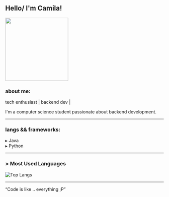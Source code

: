 ## Hello/ I'm Camila!

<img align="center" width="200px" src="(https://i.imgur.com/uLqbxoR.gif)" />

### about me:
 tech enthusiast | backend dev |

I'm a computer science student passionate about backend development.  

---

### langs && frameworks:
▸ Java  
▸ Python  

---

### > Most Used Languages
![Top Langs](https://github-readme-stats.vercel.app/api/top-langs/?username=blimpos&layout=compact&theme=tokyonight)

---

“Code is like .. everything ;P”  

